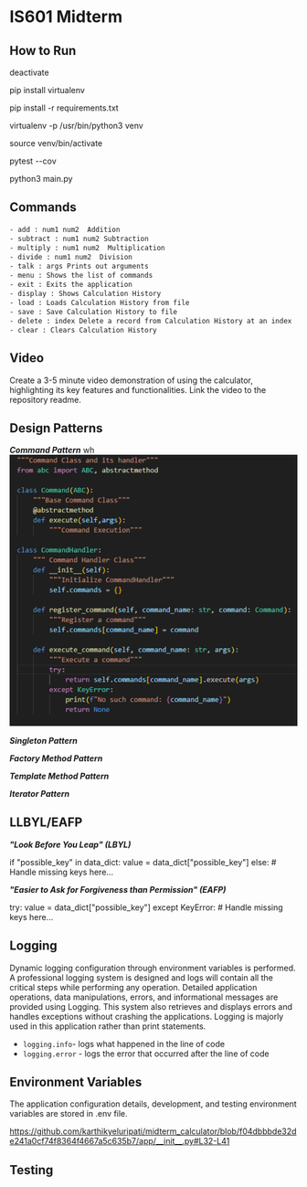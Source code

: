 # IS601 Midterm

## How to Run

deactivate

pip install virtualenv 

pip install -r requirements.txt

virtualenv -p /usr/bin/python3 venv

source venv/bin/activate

pytest --cov

python3 main.py

## Commands

```
- add : num1 num2  Addition
- subtract : num1 num2 Subtraction
- multiply : num1 num2  Multiplication
- divide : num1 num2  Division
- talk : args Prints out arguments
- menu : Shows the list of commands
- exit : Exits the application
- display : Shows Calculation History
- load : Loads Calculation History from file
- save : Save Calculation History to file 
- delete : index Delete a record from Calculation History at an index
- clear : Clears Calculation History
```


## Video

Create a 3-5 minute video demonstration of using the calculator, highlighting its key features and functionalities. Link the video to the repository readme.

## Design Patterns

***Command Pattern***
wh
![commandPattern](images/CommandPattern.png)

***Singleton Pattern***

***Factory Method Pattern***

***Template Method Pattern***

***Iterator Pattern***



## LLBYL/EAFP

***"Look Before You Leap" (LBYL)***

if "possible_key" in data_dict:
    value = data_dict["possible_key"]
else:
    # Handle missing keys here...

***"Easier to Ask for Forgiveness than Permission" (EAFP)***

try:
     value = data_dict["possible_key"]
except KeyError:
    # Handle missing keys here...

## Logging

Dynamic logging configuration through environment variables is performed. A professional logging system is designed and logs will contain all the critical steps while performing any operation. Detailed application operations, data manipulations, errors, and informational messages are provided using Logging. This system also retrieves and displays errors and handles exceptions without crashing the applications. Logging is majorly used in this application rather than print statements.

- `logging.info`- logs what happened in the line of code
- `logging.error` - logs the error that occurred after the line of code

## Environment Variables

The application configuration details, development, and testing environment variables are stored in .env file.

https://github.com/karthikyeluripati/midterm_calculator/blob/f04dbbbde32de241a0cf74f8364f4667a5c635b7/app/__init__.py#L32-L41

## Testing 
